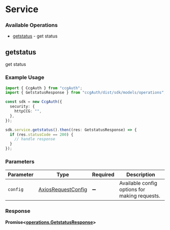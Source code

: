 # Service

### Available Operations

* [getstatus](#getstatus) - get status

## getstatus

get status

### Example Usage

```typescript
import { CcgAuth } from "ccgAuth";
import { GetstatusResponse } from "ccgAuth/dist/sdk/models/operations";

const sdk = new CcgAuth({
  security: {
    httpCCG: "",
  },
});

sdk.service.getstatus().then((res: GetstatusResponse) => {
  if (res.statusCode == 200) {
    // handle response
  }
});
```

### Parameters

| Parameter                                                    | Type                                                         | Required                                                     | Description                                                  |
| ------------------------------------------------------------ | ------------------------------------------------------------ | ------------------------------------------------------------ | ------------------------------------------------------------ |
| `config`                                                     | [AxiosRequestConfig](https://axios-http.com/docs/req_config) | :heavy_minus_sign:                                           | Available config options for making requests.                |


### Response

**Promise<[operations.GetstatusResponse](../../models/operations/getstatusresponse.md)>**

